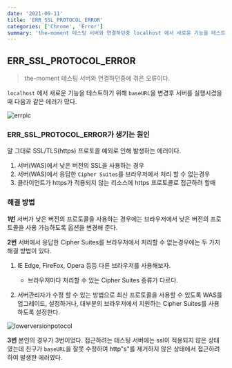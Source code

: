 ```yaml
---
date: '2021-09-11'
title: 'ERR_SSL_PROTOCOL_ERROR'
categories: ['Chrome', 'Error']
summary: 'the-moment 테스팅 서버와 연결하던중 localhost 에서 새로운 기능을 테스트하기 위해 baseURL을 변경후 서버를 실행시켰을때 ERR_SSL_PROTOCOL_ERROR 에러가 떴다.'
---
```


## ERR_SSL_PROTOCOL_ERROR

> the-moment 테스팅 서버와 연결하던중에 겪은 오류이다.

`localhost` 에서 새로운 기능을 테스트하기 위해 `baseURL`을 변경후 서버를 실행시켰을때 다음과 같은 에러가 떴다.

![errpic](https://cdn.discordapp.com/attachments/881070017570045962/895137456305897482/2021-10-06_11.36.33.png)

### ERR_SSL_PROTOCOL_ERROR가 생기는 원인

말 그대로 SSL/TLS(https) 프로토콜 예외로 인해 발생하는 에러이다.

1. 서버(WAS)에서 낮은 버전의 SSL을 사용하는 경우
2. 서버(WAS)에서 응답한 `Cipher Suites`를 브라우저에서 처리 할 수 없는경우
3. 클라이언트가 https가 적용되지 않는 리소스에 https 프로토콜로 접근하려 할때

### 해결 방법

**1번** 서버가 낮은 버전의 프로토콜을 사용하는 경우에는 브라우저에서 낮은 버전의 프로토콜을 사용 가능하도록 옵션을 변경해 준다.

**2번** 서버에서 응답한 Cipher Suites를 브라우저에서 처리할 수 없는경우에는 두 가지 해결 방법이 있다.

1. IE Edge, FireFox, Opera 등등 다른 브라우저를 사용해보자.

   - 브라우저마다 처리할 수 있는 Cipher Suites 종류가 다르다.

2. 서버관리자가 수정 할 수 있는 방법으로 최신 프로토콜을 사용할 수 있도록 WAS를 업그레이드, 설정하거나, 대부분의 브라우저에서 지원하는 Cipher Suites를 사용하도록 설정한다.

![lowerversionpotocol](https://2.bp.blogspot.com/-LRF3cr_kbFc/W_gIZKKwBOI/AAAAAAAAcXo/URyklh-bm7k3iAE6svJsN60SAtFI0p3CgCLcBGAs/s1600/IE11_advanced.PNG)

**3번** 본인의 경우가 3번이었다. 접근하려는 테스팅 서버에는 ssl이 적용되지 않은 상태였는데 친구가 `baseURL`을 잘못 수정하여 http"s"를 제거하지 않은 상태에서 접근하려하여 발생한 에러였다.
